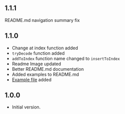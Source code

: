 ## 1.1.1
README.md navigation summary fix

## 1.1.0
- Change at index function added
- `tryDecode` function added
- `addToIndex` function name changed to `insertToIndex`
- Readme Image updated
- Better README.md documentation
- Added examples to README.md
- [Example file](https://pub.dev/packages/enchanted_collection/example) added

## 1.0.0 
- Initial version.
